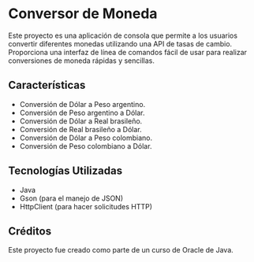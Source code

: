 # Conversor de Moneda

Este proyecto es una aplicación de consola que permite a los usuarios convertir diferentes monedas utilizando una API de tasas de cambio. Proporciona una interfaz de línea de comandos fácil de usar para realizar conversiones de moneda rápidas y sencillas.

## Características

- Conversión de Dólar a Peso argentino.
- Conversión de Peso argentino a Dólar.
- Conversión de Dólar a Real brasileño.
- Conversión de Real brasileño a Dólar.
- Conversión de Dólar a Peso colombiano.
- Conversión de Peso colombiano a Dólar.

## Tecnologías Utilizadas

- Java
- Gson (para el manejo de JSON)
- HttpClient (para hacer solicitudes HTTP)

## Créditos
Este proyecto fue creado como parte de un curso de Oracle de Java.
